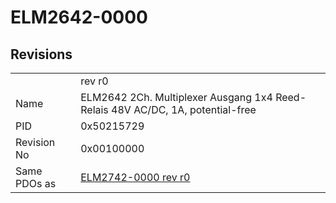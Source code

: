 # ELM2642-0000

## Revisions
<table>
<tr>
<td></td>
<td>rev r0</td>
</tr>
<tr>
<td>Name</td>
<td>ELM2642 2Ch. Multiplexer Ausgang 1x4 Reed-Relais 48V AC/DC, 1A, potential-free</td>
</tr>
<tr>
<td>PID</td>
<td>0x50215729</td>
</tr>
<tr>
<td>Revision No</td>
<td>0x00100000</td>
</tr>
<tr>
<td>Same PDOs as</td>
<td><a href="ELM2742-0000.md">ELM2742-0000 rev r0</a></td>
</tr>
</table>
